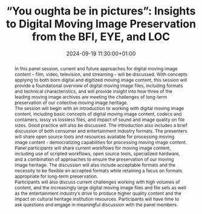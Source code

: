 ---
abstract: "In this panel session, current and future approaches for digital moving
  image content – film, video, television, and streaming - will be discussed. With
  concepts applying to both born digital and digitized moving image content, this
  session will provide a foundational overview of digital moving image files, including
  formats and technical characteristics, and will provide insight into how three of
  the leading moving image archives are meeting the challenges of long-term preservation
  of our collective moving image heritage. \n\nThe session will begin with an introduction
  to working with digital moving image content, including basic concepts of digital
  moving image content, codecs and containers, lossy vs lossless files, and impact
  of sound and image quality on file sizes. Good practice will also be discussed.
  The introduction also includes a brief discussion of both consumer and entertainment
  industry formats. The presenters will share open source tools and resources available
  for processing moving image content - democratizing capabilities for processing
  moving image content. \n\nPanel participants will share current workflows for moving
  image content, including use of scripted workflows, open source tools, specialized
  hardware, and a combination of approaches to ensure the preservation of our moving
  image heritage. The discussion will also include acceptable formats and the necessity
  to be flexible on accepted formats while retaining a focus on formats appropriate
  for long-term preservation. \n\nParticipants will also discuss current challenges
  working with high volumes of content, and the increasingly large digital moving
  image files and file sets as well as the entertainment industry’s drive to produce
  higher quality content and the impact on cultural heritage institution resources.
  Participants will have time to ask questions and engage in meaningful discussion
  with the panel members."
creators:
- Anne Gant
- Laura Drake Davis
- Lucy Wales
date: 2024-09-19 11:30:00+01:00
document_url: null
grand_parent: iPRES
institutions: []
keywords:
- approaches to preservation
- from document to data
landing_page_url: ''
language: eng
layout: publication
license: Creative Commons Attribution Share-Alike 4.0 (CC-BY-SA-4.0)
notes_url: https://docs.google.com/document/d/1Gtj0FVs3quH2bqbetwTRgPFJWOaPMpRrrimsDVU7D4A/edit#heading=h.aar4tupij1po
parent: iPRES 2024
publication_type: panel
size: null
slides_url: https://zenodo.org/records/13759888
source_name: iPRES
stream_url: https://www.archief.vlaanderen.be/archief/records/dossiers/5acb210228ce4315ae650812d056a482329eb83ed2dc42398a51505dc153be81/documents/1f33356a23554e1891cf8e733c80ae8569a014e0d7e44c19ac387bd441a78d09
title: '“You oughta be in pictures”: Insights to Digital Moving Image Preservation
  from the BFI, EYE, and LOC'
year: 2024
---